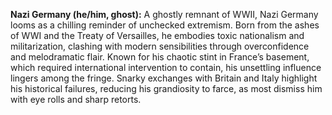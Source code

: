 **Nazi Germany (he/him, ghost):** A ghostly remnant of WWII, Nazi Germany looms as a chilling reminder of unchecked extremism. Born from the ashes of WWI and the Treaty of Versailles, he embodies toxic nationalism and militarization, clashing with modern sensibilities through overconfidence and melodramatic flair. Known for his chaotic stint in France’s basement, which required international intervention to contain, his unsettling influence lingers among the fringe. Snarky exchanges with Britain and Italy highlight his historical failures, reducing his grandiosity to farce, as most dismiss him with eye rolls and sharp retorts.